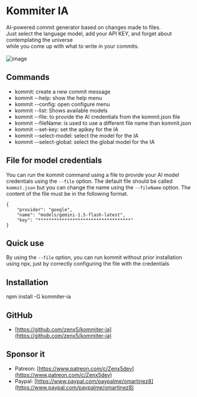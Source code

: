 # Kommiter IA
AI-powered commit generator based on changes made to files.<br/>
Just select the language model, add your API KEY, and forget about contemplating the universe<br/>
while you come up with what to write in your commits.<br/><br/>
![image](https://github.com/user-attachments/assets/34fe021e-79bf-4955-9d99-dca44176f5b0)


## Commands
- kommit: create a new commit message
- kommit --help: show the help menu
- kommit --config: open configure menu
- kommit --list: Shows available models
- kommit --file: to provide the AI ​​credentials from the kommit.json file
- kommit --fileName: is used to use a different file name than kommit.json
- kommit --set-key: set the apikey for the IA
- kommit --select-model: select the model for the IA
- kommit --select-global: select the global model for the IA


## File for model credentials
You can run the kommit command using a file to provide your AI model credentials using the `--file` option. The default file should be called `kommit.json` but you can change the name using the `--fileName` option.
The content of the file must be in the following format.
```
{
    "provider": "google",
    "name": "models/gemini-1.5-flash-latest",
    "key": "***********************************"
}
```

## Quick use
By using the `--file` option, you can run kommit without prior installation using npx, just by correctly configuring the file with the credentials


## Installation
npm install -G kommiter-ia

## GitHub
- [https://github.com/zenx5/kommiter-ia](https://github.com/zenx5/kommiter-ia)

## Sponsor it
- Patreon: [https://www.patreon.com/c/Zenx5dev](https://www.patreon.com/c/Zenx5dev)
- Paypal: [https://www.paypal.com/paypalme/omartinez8](https://www.paypal.com/paypalme/omartinez8)
